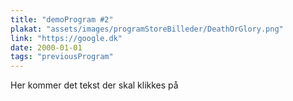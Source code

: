 ```yaml
---
title: "demoProgram #2"
plakat: "assets/images/programStoreBilleder/DeathOrGlory.png"
link: "https://google.dk"
date: 2000-01-01
tags: "previousProgram"
---
```


Her kommer det tekst der skal klikkes på
